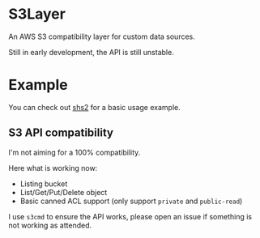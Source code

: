 # S3Layer

An AWS S3 compatibility layer for custom data sources.

Still in early development, the API is still unstable.

# Example

You can check out [shs2](https://github.com/tsileo/shs2) for a basic usage example.

## S3 API compatibility

I'm not aiming for a 100% compatibility.

Here what is working now:

 - Listing bucket
 - List/Get/Put/Delete object
 - Basic canned ACL support (only support `private` and `public-read`)

I use `s3cmd` to ensure the API works, please open an issue if something is not working as attended.
